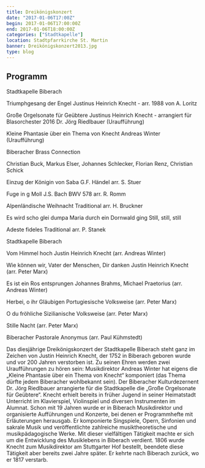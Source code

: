 ```yaml
---
title: Dreikönigskonzert
date: "2017-01-06T17:00Z"
begin: 2017-01-06T17:00:00Z
end: 2017-01-06T18:00:00Z
categories: ["Stadtkapelle"]
location: Stadtpfarrkirche St. Martin
banner: Dreikönigskonzert2013.jpg
type: blog
---
```

## Programm

Stadtkapelle Biberach

Triumphgesang der Engel Justinus Heinrich Knecht - arr. 1988 von A. Loritz

Große Orgelsonate für Geübtere Justinus Heinrich Knecht - arrangiert für Blasorchester 2016 Dr. Jörg Riedlbauer (Uraufführung)

Kleine Phantasie über ein Thema von Knecht Andreas Winter (Uraufführung)

 

Biberacher Brass Connection

Christian Buck, Markus Elser, Johannes Schlecker, Florian Renz, Christian Schick

Einzug der Königin von Saba G.F. Händel arr. S. Stuer

Fuge in g Moll J.S. Bach BWV 578 arr. R. Romm

Alpenländische Weihnacht Traditional arr. H. Bruckner

Es wird scho glei dumpa
Maria durch ein Dornwald ging
Still, still, still

Adeste fideles Traditional arr. P. Stanek

 

Stadtkapelle Biberach

Vom Himmel hoch Justin Heinrich Knecht (arr. Andreas Winter)

Wie können wir, Vater der Menschen, Dir danken Justin Heinrich Knecht (arr. Peter Marx)

Es ist ein Ros entsprungen Johannes Brahms, Michael Praetorius (arr. Andreas Winter)

Herbei, o ihr Gläubigen Portugiesische Volksweise (arr. Peter Marx)

O du fröhliche Sizilianische Volksweise (arr. Peter Marx)

Stille Nacht (arr. Peter Marx)

Biberacher Pastorale Anonymus (arr. Paul Kühmstedt)

 

Das diesjährige Dreikönigskonzert der Stadtkapelle Biberach steht ganz im Zeichen von Justin Heinrich Knecht, der 1752 in Biberach geboren wurde und vor 200 Jahren verstorben ist. Zu seinen Ehren werden zwei Uraufführungen zu hören sein: Musikdirektor Andreas Winter hat eigens die „Kleine Phantasie über ein Thema von Knecht“ komponiert (das Thema dürfte jedem Biberacher wohlbekannt sein). Der Biberacher Kulturdezernent Dr. Jörg Riedlbauer arrangierte für die Stadtkapelle die „Große Orgelsonate für Geübtere“. Knecht erhielt bereits in früher Jugend in seiner Heimatstadt Unterricht im Klavierspiel, Violinspiel und diversen Instrumenten im Alumnat. Schon mit 19 Jahren wurde er in Biberach Musikdirektor und organisierte Aufführungen und Konzerte, bei denen er Programmhefte mit Erläuterungen herausgab. Er komponierte Singspiele, Opern, Sinfonien und sakrale Musik und veröffentlichte zahlreiche musiktheoretische und musikpädagogische Werke. Mit dieser vielfältigen Tätigkeit machte er sich um die Entwicklung des Musiklebens in Biberach verdient. 1806 wurde Knecht zum Musikdirektor am Stuttgarter Hof bestellt, beendete diese Tätigkeit aber bereits zwei Jahre später. Er kehrte nach Biberach zurück, wo er 1817 verstarb.

